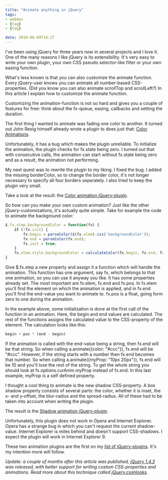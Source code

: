 ```yaml
---
title: "Animate anything in jQuery"
tags:
- webdev
- {tag}
- {tag}

date: 2010-06-09T14:27
---
```


<p>
	I've been using jQuery for three years now in several projects and I love it. One of the many reasons I like jQuery is its extensibility. It's very easy to write your own plugin, your own CSS pseudo selector-like filter or your own easing function.</p>
<p>
	What's less known is that you can also customize the animate function. Every jQuery-user knows you can animate all number-based CSS-properties. (Did you know you can also animate scrollTop and scrollLeft?) In this article I explain how to customize the animate function.</p>
<p>
	Customizing the animation-function is not so hard and gives you a couple of features for free: think about the fx-queue, easing, callbacks and setting the duration.</p>
<p>
	The first thing I wanted to animate was fading one color to another. It turned out John Resig himself already wrote a plugin to does just that: <a href="http://plugins.jquery.com/project/color/">Color Animations</a>.</p>
<p>
	Unfortunately, it has a bug which makes the plugin unreliable. To initialize the animation, the plugin checks for fx.state being zero. I turned out that with consecutive calls, the animation can start without fx.state being zero and as a result, the animation not performing.</p>
<p>
	My next quest was to rewrite the plugin to my liking. I fixed the bug. I added the missing borderColor, so to change the border color, it's not longer necessary to specify all four borders seperately. I also tried to keep the plugin very small.</p>
<p>
	Take a look at the result: the <a href="http://www.bitstorm.org/jquery/color-animation/">Color animation jQuery-plugin</a>.</p>
<p>
	So how can you make your own custom animation? Just like the other jQuery-customizations, it's actually quite simple. Take for example the code to animate the background color:</p>

~~~ javascript
$.fx.step.backgroundColor = function(fx) {
	if (!fx.init) {
		fx.begin = parseColor($(fx.elem).css('backgroundColor'));
		fx.end = parseColor(fx.end);
		fx.init = true;
	}
	fx.elem.style.backgroundColor = calculateColor(fx.begin, fx.end, fx.pos);
}
~~~

<p>
	Give $.fx.step a new property and assign it a function which will handle the animation. This function has one argument, say fx, which belongs to that one animation, so you can use it anyway you like. It has some properties already set. The most important are fx.elem, fx.end and fx.pos. In fx.elem you'll find the element on which the animation is applied, and in fx.end you'll find the end-value you want to animate to. fx.pos is a float, going form zero to one during the animation.</p>
<p>
	In the example above, some initialization is done at the first call of the function in an animation. Here, the begin and end values are calculated. The rest of the functions assigns the calculated value to the CSS-property of the element. The calculation looks like this:</p>

~~~ javascript
begin + pos * (end - begin)
~~~

<p>
	If the animation is called with the end-value being a string, then fx.end will be that string. So when calling a.animate({color: "#ccc"}), fx.end will be "#ccc". However, if the string starts with a number then fx.end becomes that number. So when calling a.animate({myProp: "10px 20px"}), fx.end will be 10 and you'll lose the rest of the string. To get the whole string you should look at fx.options.curAnim.myProp instead of fx.end. In this last example, myProp is a self defined property.</p>
<p>
	I thought a cool thing to animate is the new shadow CSS-property. A box shadow property consists of several parts: the color, whether it is inset, the x- and y-offset, the blur-radius and the spread-radius. All of these had to be taken into account when writing the plugin.</p>
<p>
	The result is the <a href="http://www.bitstorm.org/jquery/shadow-animation/">Shadow animation jQuery-plugin</a>.</p>
<p>
	Unfortunately, this plugin does not work in Opera and Internet Explorer. Opera has a strange bug in which you can't request the current shadow-value. Internet Explorer is miles behind and doesn't support CSS-shadows. I expect the plugin will work in Internet Explorer 9.</p>
<p>
	These two animation plugins are the first on my <a href="http://www.bitstorm.org/jquery/">list of jQuery-plugins</a>. It's my intention more will follow.</p>
<p>
	<em>Update: a couple of months after this article was published, <a href="http://api.jquery.com/category/version/1.4.3/">jQuery 1.4.3</a> was released, with better support for writing custom CSS-properties and animations. Read more about this technique called <a href="http://api.jquery.com/jQuery.cssHooks/">jQuery.cssHooks</a>.<br />
	</em></p>

